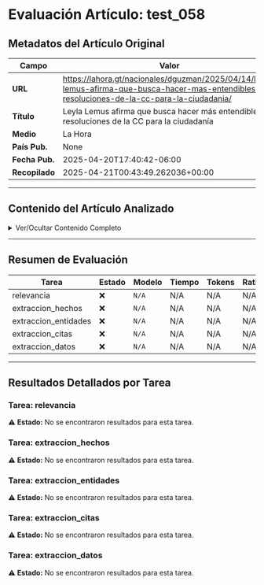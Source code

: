 # Evaluación Artículo: test_058

## Metadatos del Artículo Original

| Campo          | Valor                                      |
|----------------|--------------------------------------------|
| **URL**        | https://lahora.gt/nacionales/dguzman/2025/04/14/leyla-lemus-afirma-que-busca-hacer-mas-entendibles-las-resoluciones-de-la-cc-para-la-ciudadania/           |
| **Título**     | Leyla Lemus afirma que busca hacer más entendibles las resoluciones de la CC para la ciudadanía       |
| **Medio**      | La Hora         |
| **País Pub.**  | None |
| **Fecha Pub.** | 2025-04-20T17:40:42-06:00 |
| **Recopilado** | 2025-04-21T00:43:49.262036+00:00 |

---

## Contenido del Artículo Analizado

<details>
<summary>Ver/Ocultar Contenido Completo</summary>

```text
La presidenta de la Corte de Constitucionalidad (CC), Leyla Lemus, tras el acto protocolario en la que fue juramentada para presidir esta Corte, anunció algunas medidas que tomará en su período para modernizar y agilizar la gestión comunicacional y el acceso a la información.
Lemus destacó que uno de los principales retos es hacer comprensibles las resoluciones de la Corte. «Lo complejo es poder trasladar con palabras que la ciudadanía pueda entender cuál es el pronunciamiento que tiene la Corte», afirmó.
RENOVACIÓN EN EL ÁREA DE INFORMACIÓN Y COMUNICACIÓN
En ese sentido, anunció una renovación del área de comunicación social, lo que, añadió, permitirá brindar explicaciones claras y efectivas sobre el proceder de la CC.
#AhoraLH | La presidenta de la Corte de Constitucionalidad menciona que todos los amparos pendientes de la adjudicación pasada se entrarán a conocer la próxima semana.
📹✍️: Daniel Ramírez/LH pic.twitter.com/bNIQp2OptG
— Diario La Hora (@lahoragt) April 14, 2025
«Pretendemos, de hecho, renovar nuestra área de comunicación social para que los medios puedan tener de manera efectiva las resoluciones, y me refiero a tener una explicación del proceder de la Corte”, explicó.
Además, en el ámbito administrativo, la presidenta de la CC explicó que se pretende una mejora en los sistemas de consulta digital.
«Que se pueda tener un acceso de consulta más rápida en los portales de la Corte a las agendas 15 días antes que el pleno tenga conocimiento de los expedientes», señaló, en alusión a una mayor apertura y eficiencia en la publicación de información.
Leyla Lemus asume como presidenta de la CC y asegura una Corte «eficaz e independiente»
ASUME COMO PRESIDENTA LA CORTE
La magistrada Lemus asumió oficialmente la Presidencia de la CC este lunes 14 de abril, siendo la última en presidir la corte de la octava magistratura, cuyo período culminará en abril de 2026.
Durante su discurso de toma de posesión, Lemus destacó que la presidencia de la CC representa una oportunidad para reforzar el compromiso con los valores constitucionales del país.
«He sido testigo de los logros como de los desafíos que enfrenta nuestro sistema constitucional. Me comprometo a impulsar una visión que haga de la justicia un instrumento más ágil, eficaz y eficiente», declaró.
En tendencia:
El significado detrás de la elaboración de la alfombra de verduras de Antigua Guatemala
Caso Odebrecht: Curruchiche hace nuevos señalamientos, pero no dice nada de otros implicados
Video: pastor y miembros de iglesia evangélica en Quetzaltenango se van a los golpes
VIDEO: Así fue el momento en que personas se llevan las verduras de alfombra en Antigua Guatemala
Video: hombre se lanza a una poza en Honduras y muere al impactar contra una piedra
```
</details>

---

## Resumen de Evaluación

| Tarea | Estado | Modelo | Tiempo | Tokens | Ratio |
|-------|--------|--------|--------|--------|-------|
| relevancia | ❌ | `N/A` | N/A | N/A | N/A |
| extraccion_hechos | ❌ | `N/A` | N/A | N/A | N/A |
| extraccion_entidades | ❌ | `N/A` | N/A | N/A | N/A |
| extraccion_citas | ❌ | `N/A` | N/A | N/A | N/A |
| extraccion_datos | ❌ | `N/A` | N/A | N/A | N/A |

---

## Resultados Detallados por Tarea

### Tarea: relevancia

⚠️ **Estado:** No se encontraron resultados para esta tarea.


### Tarea: extraccion_hechos

⚠️ **Estado:** No se encontraron resultados para esta tarea.


### Tarea: extraccion_entidades

⚠️ **Estado:** No se encontraron resultados para esta tarea.


### Tarea: extraccion_citas

⚠️ **Estado:** No se encontraron resultados para esta tarea.


### Tarea: extraccion_datos

⚠️ **Estado:** No se encontraron resultados para esta tarea.
